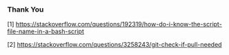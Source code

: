 ### Thank You

[1]  https://stackoverflow.com/questions/192319/how-do-i-know-the-script-file-name-in-a-bash-script

[2] https://stackoverflow.com/questions/3258243/git-check-if-pull-needed